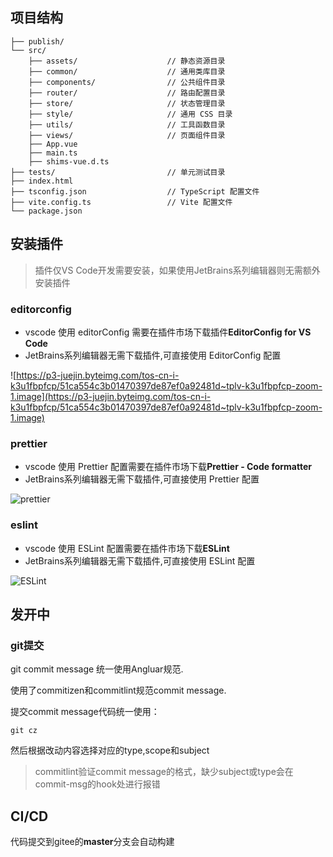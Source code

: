 ## 项目结构

```
├── publish/
└── src/
    ├── assets/                    // 静态资源目录
    ├── common/                    // 通用类库目录
    ├── components/                // 公共组件目录
    ├── router/                    // 路由配置目录
    ├── store/                     // 状态管理目录
    ├── style/                     // 通用 CSS 目录
    ├── utils/                     // 工具函数目录
    ├── views/                     // 页面组件目录
    ├── App.vue
    ├── main.ts
    ├── shims-vue.d.ts
├── tests/                         // 单元测试目录
├── index.html
├── tsconfig.json                  // TypeScript 配置文件
├── vite.config.ts                 // Vite 配置文件
└── package.json

```

## 安装插件

> 插件仅VS Code开发需要安装，如果使用JetBrains系列编辑器则无需额外安装插件
### editorconfig

- vscode 使用 editorConfig 需要在插件市场下载插件**EditorConfig for VS Code**
- JetBrains系列编辑器无需下载插件,可直接使用 EditorConfig 配置

![https://p3-juejin.byteimg.com/tos-cn-i-k3u1fbpfcp/51ca554c3b01470397de87ef0a92481d~tplv-k3u1fbpfcp-zoom-1.image](https://p3-juejin.byteimg.com/tos-cn-i-k3u1fbpfcp/51ca554c3b01470397de87ef0a92481d~tplv-k3u1fbpfcp-zoom-1.image)


### prettier

- vscode 使用 Prettier 配置需要在插件市场下载**Prettier - Code formatter**
- JetBrains系列编辑器无需下载插件,可直接使用 Prettier 配置

![prettier](https://p3-juejin.byteimg.com/tos-cn-i-k3u1fbpfcp/ba1f48fbd3bf441b90d58012270c867b~tplv-k3u1fbpfcp-zoom-1.image)

### eslint

- vscode 使用 ESLint 配置需要在插件市场下载**ESLint**
- JetBrains系列编辑器无需下载插件,可直接使用 ESLint 配置

![ESLint](https://p3-juejin.byteimg.com/tos-cn-i-k3u1fbpfcp/61a7c36554da4b8ab889f8bfde0538cc~tplv-k3u1fbpfcp-zoom-1.image)


## 发开中

### git提交

git commit message 统一使用Angluar规范.

使用了commitizen和commitlint规范commit message.

提交commit message代码统一使用：

```
git cz

```
然后根据改动内容选择对应的type,scope和subject

> commitlint验证commit message的格式，缺少subject或type会在commit-msg的hook处进行报错

## CI/CD

 代码提交到gitee的**master**分支会自动构建




